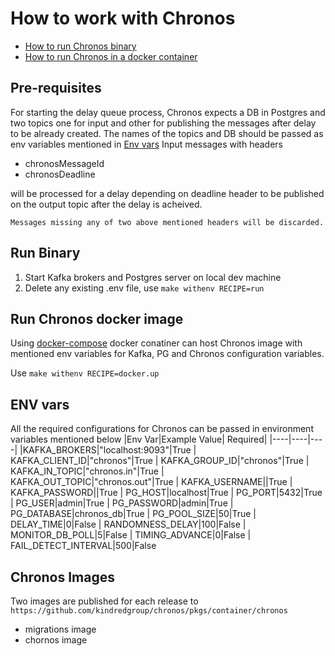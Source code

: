 # How to work with Chronos
- [How to run Chronos binary](#run-binary)
- [How to run Chronos in a docker container](#run-chronos-docker-image)

## Pre-requisites
For starting the delay queue process, Chronos expects a DB in Postgres and two topics one for input and other for publishing the messages after delay to be already created. The names of the topics and DB should be passed as env variables mentioned in [Env vars](#env-vars)
Input messages with headers
- chronosMessageId
- chronosDeadline

 will be processed for a delay depending on deadline header to be published on the output topic after the delay is acheived.

`Messages missing any of two above mentioned headers will be discarded.`
## Run Binary
1. Start Kafka brokers and Postgres server on local dev machine
2. Delete any existing .env file, use `make withenv RECIPE=run` 

## Run Chronos docker image 
Using [docker-compose](./docker-compose.yml) docker conatiner can host Chronos image with mentioned env variables for Kafka, PG and Chronos configuration variables.

Use `make withenv RECIPE=docker.up`

## ENV vars
All the required configurations for Chronos can be passed in environment variables mentioned below 
|Env Var|Example Value| Required|
|----|----|----|
|KAFKA_BROKERS|"localhost:9093"|True
|  KAFKA_CLIENT_ID|"chronos"|True
|  KAFKA_GROUP_ID|"chronos"|True
|  KAFKA_IN_TOPIC|"chronos.in"|True
|  KAFKA_OUT_TOPIC|"chronos.out"|True
|  KAFKA_USERNAME||True
|  KAFKA_PASSWORD||True
|  PG_HOST|localhost|True
|  PG_PORT|5432|True
|  PG_USER|admin|True
|  PG_PASSWORD|admin|True
|  PG_DATABASE|chronos_db|True
|  PG_POOL_SIZE|50|True
| DELAY_TIME|0|False
| RANDOMNESS_DELAY|100|False
| MONITOR_DB_POLL|5|False
| TIMING_ADVANCE|0|False
| FAIL_DETECT_INTERVAL|500|False



## Chronos Images 
Two images are published for each release to `https://github.com/kindredgroup/chronos/pkgs/container/chronos`
- migrations image 
- chornos image 








